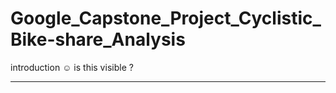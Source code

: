 # Google_Capstone_Project_Cyclistic_Bike-share_Analysis

introduction
 ☺ is this visible ?
 ________________________

 
